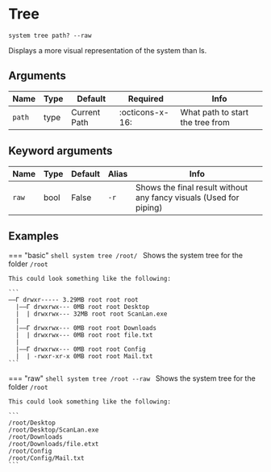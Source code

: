 # Tree

```shell
system tree path? --raw
```

Displays a more visual representation of the system than ls.

## Arguments

| Name | Type | Default | Required | Info |
|------|------|---------|----------|------|
| `path` | type | Current Path | :octicons-x-16: | What path to start the tree from |

## Keyword arguments

| Name | Type | Default | Alias | Info |
|------|------|---------|-------|------|
| `raw` | bool | False | `-r` | Shows the final result without any fancy visuals (Used for piping) |

## Examples

=== "basic"
    ```shell
    system tree /root/
    ```
    Shows the system tree for the folder `/root`

    This could look something like the following:

    ```
    ——Г drwxr----- 3.29MB root root root
      |——Г drwxrwx--- 0MB root root Desktop
      |  | drwxrwx--- 32MB root root ScanLan.exe
      |
      |——Г drwxrwx--- 0MB root root Downloads
      |  | drwxrwx--- 0MB root root file.txt
      |
      |——Г drwxrwx--- 0MB root root Config
      |  | -rwxr-xr-x 0MB root root Mail.txt
    ```

=== "raw"
    ```shell
    system tree /root --raw
    ```
    Shows the system tree for the folder `/root`

    This could look something like the following:

    ```
    /root/Desktop
    /root/Desktop/ScanLan.exe
    /root/Downloads
    /root/Downloads/file.etxt
    /root/Config
    /root/Config/Mail.txt
    ```